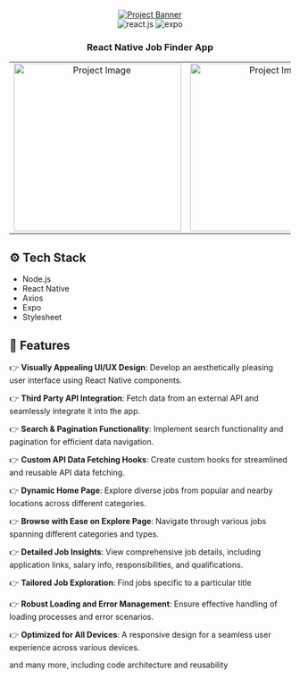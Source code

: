 
<div align="center">
  <br />
    <a href="https://www.linkedin.com/in/nataliya-kachor-522170271/" target="_blank">
      <img src="https://github.com/adrianhajdin/project_react_native_jobs/assets/151519281/e7514725-0706-4080-bee4-b042554dabf7" alt="Project Banner">
    </a>
  <br />

  <div>
    <img src="https://img.shields.io/badge/-React_Native-black?style=for-the-badge&logoColor=white&logo=react&color=61DAFB" alt="react.js" />
    <img src="https://img.shields.io/badge/-Expo-black?style=for-the-badge&logoColor=white&logo=expo&color=000020" alt="expo" />
  </div>

  <h3 align="center">React Native Job Finder App</h3>

<table>
  <tr>
    <td align="center">
      <a href="https://www.linkedin.com/in/nataliya-kachor-522170271/" target="_blank">
        <img src="https://github.com/magistrkim/react-native-job-app/assets/115700340/949405ae-c30a-4079-ac8e-6496503d43f7" alt="Project Image" style="width: 300px;">
      </a>
    </td>
    <td align="center">
      <a href="https://www.linkedin.com/in/nataliya-kachor-522170271/" target="_blank">
        <img src="https://github.com/magistrkim/react-native-job-app/assets/115700340/48c1135e-8813-4104-9bf9-c2c004670122" alt="Project Image" style="width: 300px;">
      </a>
    </td>
    <td align="center">
      <a href="https://www.linkedin.com/in/nataliya-kachor-522170271/" target="_blank">
        <img src="https://github.com/magistrkim/react-native-job-app/assets/115700340/f20bc658-214c-4426-8aed-ab4e828f827a" alt="Project Image" style="width: 300px;">
      </a>
    </td>
  </tr>
</table>

</div>

## <a name="tech-stack">⚙️ Tech Stack</a>

- Node.js
- React Native
- Axios
- Expo
- Stylesheet

## <a name="features">🔋 Features</a>

👉 **Visually Appealing UI/UX Design**: Develop an aesthetically pleasing user interface using React Native components.

👉 **Third Party API Integration**: Fetch data from an external API and seamlessly integrate it into the app.

👉 **Search & Pagination Functionality**: Implement search functionality and pagination for efficient data navigation.

👉 **Custom API Data Fetching Hooks**: Create custom hooks for streamlined and reusable API data fetching.

👉 **Dynamic Home Page**: Explore diverse jobs from popular and nearby locations across different categories.

👉 **Browse with Ease on Explore Page**: Navigate through various jobs spanning different categories and types.

👉 **Detailed Job Insights**: View comprehensive job details, including application links, salary info, responsibilities, and qualifications.

👉 **Tailored Job Exploration**: Find jobs specific to a particular title 

👉 **Robust Loading and Error Management**: Ensure effective handling of loading processes and error scenarios. 

👉 **Optimized for All Devices**: A responsive design for a seamless user experience across various devices.

and many more, including code architecture and reusability 


